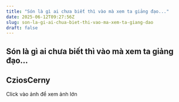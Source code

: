 ```yaml
---
title: "Són là gì ai chưa biết thì vào mà xem ta giảng đạo..."
date: 2025-06-12T09:27:56Z
slug: son-la-gi-ai-chua-biet-thi-vao-ma-xem-ta-giang-dao
draft: false
---
```


## Són là gì ai chưa biết thì vào mà xem ta giảng đạo...

## CziosCerny

Click vào ảnh để xem ảnh lớn